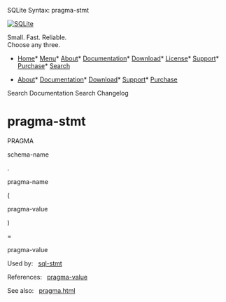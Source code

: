 




SQLite Syntax: pragma\-stmt




[![SQLite](../images/sqlite370_banner.gif)](../index.html)


Small. Fast. Reliable.  
Choose any three.


* [Home](../index.html)* [Menu](javascript:void(0))* [About](../about.html)* [Documentation](../docs.html)* [Download](../download.html)* [License](../copyright.html)* [Support](../support.html)* [Purchase](../prosupport.html)* [Search](javascript:void(0))




* [About](../about.html)* [Documentation](../docs.html)* [Download](../download.html)* [Support](../support.html)* [Purchase](../prosupport.html)






Search Documentation
Search Changelog







# pragma\-stmt








PRAGMA



schema\-name



.



pragma\-name



(



pragma\-value



)






\=



pragma\-value










  


Used by:   [sql\-stmt](./sql-stmt.html)  

References:   [pragma\-value](./pragma-value.html)  

See also:   [pragma.html](../pragma.html)

